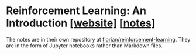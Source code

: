 # Reinforcement Learning: An Introduction [[website]](http://incompleteideas.net/book/the-book-2nd.html) [[notes]](https://github.com/florian/reinforcement-learning)

The notes are in their own repository at [florian/reinforcement-learning](https://github.com/florian/reinforcement-learning).
They are in the form of Jupyter notebooks rather than Markdown files.
